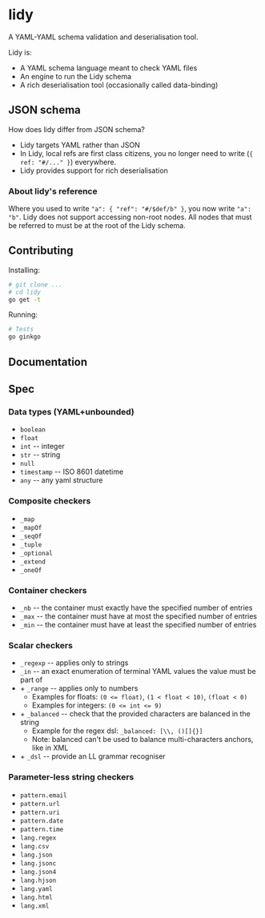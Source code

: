 # lidy

A YAML-YAML schema validation and deserialisation tool.

Lidy is:

- A YAML schema language meant to check YAML files
- An engine to run the Lidy schema
- A rich deserialisation tool (occasionally called data-binding)

## JSON schema

How does lidy differ from JSON schema?

- Lidy targets YAML rather than JSON
- In Lidy, local refs are first class citizens, you no longer need to write (`{ ref: "#/..." }`) everywhere.
- Lidy provides support for rich deserialisation

### About lidy's reference

Where you used to write `"a": { "ref": "#/$def/b" }`, you now write `"a": "b"`. Lidy does not support accessing non-root nodes. All nodes that must be referred to must be at the root of the Lidy schema.

## Contributing

Installing:

```sh
# git clone ...
# cd lidy
go get -t
```

Running:

```sh
# Tests
go ginkgo
```

## Documentation

## Spec

### Data types (YAML+unbounded)

- `boolean`
- `float`
- `int` -- integer
- `str` -- string
- `null`
- `timestamp` -- ISO 8601 datetime
- `any` -- any yaml structure

### Composite checkers

- `_map`
- `_mapOf`
- `_seqOf`
- `_tuple`
- `_optional`
- `_extend`
- `_oneOf`

### Container checkers

- `_nb` -- the container must exactly have the specified number of entries
- `_max` -- the container must have at most the specified number of entries
- `_min` -- the container must have at least the specified number of entries

### Scalar checkers

- `_regexp` -- applies only to strings
- `_in` -- an exact enumeration of terminal YAML values the value must be part of
- \+ `_range` -- applies only to numbers
  - Examples for floats: `(0 <= float)`, `(1 < float < 10)`, `(float < 0)`
  - Examples for integers: `(0 <= int <= 9)`
- \+ `_balanced` -- check that the provided characters are balanced in the string
  - Example for the regex dsl: `_balanced: [\\, ()[]{}]`
  - Note: balanced can't be used to balance multi-characters anchors, like in XML
- \+ `_dsl` -- provide an LL grammar recogniser

### Parameter-less string checkers

- `pattern.email`
- `pattern.url`
- `pattern.uri`
- `pattern.date`
- `pattern.time`
- `lang.regex`
- `lang.csv`
- `lang.json`
- `lang.jsonc`
- `lang.json4`
- `lang.hjson`
- `lang.yaml`
- `lang.html`
- `lang.xml`
